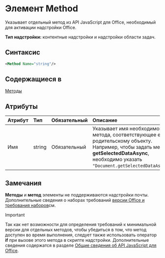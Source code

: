 # <a name="method-element"></a>Элемент Method

Указывает отдельный метод из API JavaScript для Office, необходимый для активации надстройки Office.

**Тип надстройки:** контентные надстройки и надстройки области задач.

## <a name="syntax"></a>Синтаксис

```XML
<Method Name="string"/>
```

## <a name="contained-in"></a>Содержащиеся в

[Методы](methods.md)

## <a name="attributes"></a>Атрибуты

|**Атрибут**|**Тип**|**Обязательный**|**Описание**|
|:-----|:-----|:-----|:-----|
|Имя|string|Обязательный|Указывает имя необходимого метода, соответствующее его родительскому объекту. Например, чтобы задать метод **getSelectedDataAsync**, необходимо указать `"Document.getSelectedDataAsync"`.|

## <a name="remarks"></a>Замечания

**Методы** и **метод** элементы не поддерживаются надстройки почты. Дополнительные сведения о наборах требований [версии Office и требования наборов](https://docs.microsoft.com/office/dev/add-ins/develop/office-versions-and-requirement-sets)см.

> [!IMPORTANT] 
> Так как нет возможности для определения требований к минимальной версии для отдельных методов, чтобы убедиться в том, что метод доступен во время выполнения, следует также использовать оператор **if** при вызове этого метода в скрипте надстройки. Дополнительные сведения содержатся в разделе [Общие сведения об API JavaScript для Office](https://docs.microsoft.com/office/dev/add-ins/develop/understanding-the-javascript-api-for-office).

